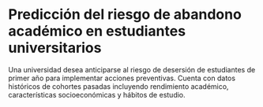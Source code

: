 # **Predicción del riesgo de abandono académico en estudiantes universitarios**

Una universidad desea anticiparse al riesgo de desersión de estudiantes de primer año para implementar acciones preventivas. Cuenta con datos históricos de cohortes pasadas incluyendo rendimiento académico, características socioeconómicas y hábitos de estudio.